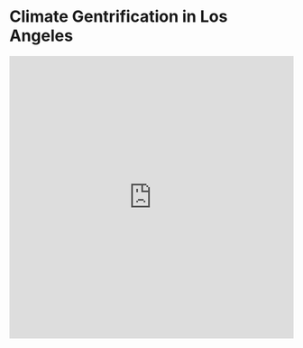 # Climate Gentrification in Los Angeles
<iframe src="https://storymaps.arcgis.com/stories/0f5313402b2f407e97bea70b1708205f" width="100%" height="500px" frameborder="0" allowfullscreen allow="geolocation"></iframe>
